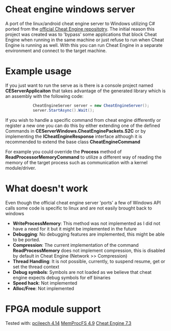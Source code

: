 
# Cheat engine windows server
A port of the linux/android cheat engine server to Windows utilizing C# ported from the [official Cheat Engine repositotry](https://github.com/cheat-engine/cheat-engine/tree/a2d035583c35c0cb2455bd9aef771efbba1570c3/Cheat%20Engine/ceserver).
The initial  reason this project was created was to 'bypass' some applications that block Cheat Engine when running in the same machine or just refuse to run when Cheat Engine is running as well. With this you can run Cheat Engine in a separate environment and connect to the target machine.

# Example usage
If you just want to run the serve as is there is a console project named **CEServerApplicaiton** that takes advantage of the generated library which is an assembly with the following code:
```csharp
            CheatEngineServer server = new CheatEngineServer();
            server.StartAsync().Wait();
```
If you wish to handle a specific command from cheat engine differently or register a new one you can do this by either extending one of the defined Commands in **CEServerWindows.CheatEnginePackets.S2C** or by implementing  the **ICheatEngineResponse** interface although it is recommended to extend the base class **CheatEngineCommand**

For example you could override the **Process** method of **ReadProcessorMemoryCommand** to utilize a different way of reading the memory of the target process such as communication with a kernel module/driver.

# What doesn't work
Even though the official cheat engine server 'ports' a few of Windows API calls some code is specific to linux and are not easily brought back to windows 
* **WriteProcessMemory**: This method was not implemented as I did not have a need for it but it might be implemented in the future
* **Debugging**: No debugging features are implemented, this might be able to be ported.
* **Compression**: The current implementation of the command **ReadProcessMemory** does not implement compression, this is disabled by default in Cheat Engine (Network >> Compression)
* **Thread Handling**: It is not possible, currently, to suspend resume, get or set the thread context
* **Debug symbols**: Symbols are not loaded as we believe that cheat engine expects debug symbols for elf binaries
* **Speed hack**: Not implemented
* **Alloc/Free**: Not implemented

# FPGA module support
Tested with:
[pcileech 4.14](https://github.com/ufrisk/pcileech/releases/tag/v4.14)
[MemProcFS 4.9](https://github.com/ufrisk/MemProcFS/releases/tag/v4.9)
[Cheat Engine 7.3](https://github.com/cheat-engine/cheat-engine/releases/tag/7.3)
